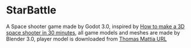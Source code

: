 # StarBattle
A Space shooter game made by Godot 3.0, inspired by [How to make a 3D space shooter in 30 minutes](https://www.youtube.com/watch?v=t_zN-7Xggw4&list=PLZlYha_B4PAFlCqzYcb4xD2S6wRoa-us4&index=18&t=518s), all game models and meshes are made by Blender 3.0, player model is downloaded from [Thomas Mattia URL](https://free3d.com/3d-model/spacecraft-54534.html) 

